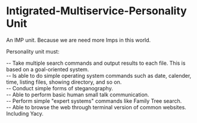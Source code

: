 # Intigrated-Multiservice-Personality Unit
An IMP unit. Because we are need more Imps in this world.

Personality unit must:

-- Take multiple search commands and output results to each file. This is based on a goal-oriented system.<br />
-- Is able to do simple operating system commands such as date, calender, time, listing files, showing directory, and so on.<br />
-- Conduct simple forms of steganography.<br />
-- Able to perform basic human small talk communication.<br />
-- Perform simple "expert systems" commands like Family Tree search.<br />
-- Able to browse the web through terminal version of common websites. Including Yacy.<br />

